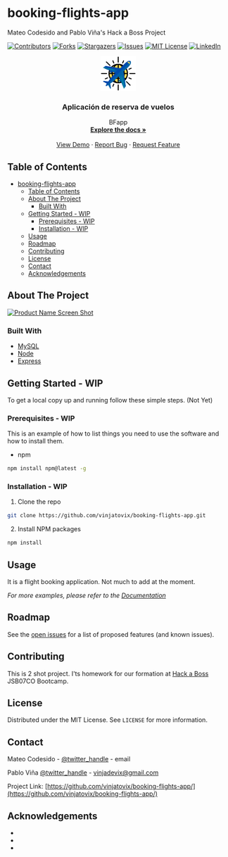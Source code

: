 # booking-flights-app
Mateo Codesido and Pablo Viña's Hack a Boss Project

<!-- PROJECT SHIELDS -->
[![Contributors][contributors-shield]][contributors-url]
[![Forks][forks-shield]][forks-url]
[![Stargazers][stars-shield]][stars-url]
[![Issues][issues-shield]][issues-url]
[![MIT License][license-shield]][license-url]
[![LinkedIn][linkedin-shield]][linkedin-url]



<!-- PROJECT LOGO -->
<p align="center">
  <a href="https://github.com/vinjatovix/booking-flights-app">
    <img src="./docs/images/logo.png" alt="Logo" width="80" height="80">
  </a>

  <h3 align="center">Aplicación de reserva de vuelos</h3>

  <p align="center">
    BFapp
    <br />
    <a href="https://github.com/vinjatovix/booking-flights-app"><strong>Explore the docs »</strong></a>
    <br />
    <br />
    <a href="https://github.com/vinjatovix/booking-flights-app">View Demo</a>
    ·
    <a href="https://github.com/vinjatovix/booking-flights-app/issues">Report Bug</a>
    ·
    <a href="https://github.com/vinjatovix/booking-flights-app/issues">Request Feature</a>
  </p>
</p>



<!-- TABLE OF CONTENTS -->
## Table of Contents

- [booking-flights-app](#booking-flights-app)
  - [Table of Contents](#table-of-contents)
  - [About The Project](#about-the-project)
    - [Built With](#built-with)
  - [Getting Started - WIP](#getting-started---wip)
    - [Prerequisites - WIP](#prerequisites---wip)
    - [Installation - WIP](#installation---wip)
  - [Usage](#usage)
  - [Roadmap](#roadmap)
  - [Contributing](#contributing)
  - [License](#license)
  - [Contact](#contact)
  - [Acknowledgements](#acknowledgements)



<!-- ABOUT THE PROJECT -->
## About The Project

[![Product Name Screen Shot][product-screenshot]](https://example.com)

### Built With

* [MySQL](https://www.mysql.com/)
* [Node](https://nodejs.org/es/)
* [Express](https://expressjs.com/es/)



<!-- GETTING STARTED -->
## Getting Started - WIP

To get a local copy up and running follow these simple steps. (Not Yet)

### Prerequisites - WIP 

This is an example of how to list things you need to use the software and how to install them.
* npm
```sh
npm install npm@latest -g
```

### Installation - WIP

1. Clone the repo
```sh
git clone https://github.com/vinjatovix/booking-flights-app.git
```
2. Install NPM packages
```sh
npm install
```



<!-- USAGE EXAMPLES -->
## Usage

It is a flight booking application. Not much to add at the moment.

_For more examples, please refer to the [Documentation](https://example.com)_



<!-- ROADMAP -->
## Roadmap

See the [open issues](https://github.com/vinjatovix/booking-flights-app/issues) for a list of proposed features (and known issues).



<!-- CONTRIBUTING -->
## Contributing

This is 2 shot project. I'ts homework for our formation at [Hack a Boss](https://hackaboss.com/) JSB07CO Bootcamp.


<!-- LICENSE -->
## License

Distributed under the MIT License. See `LICENSE` for more information.



<!-- CONTACT -->
## Contact

Mateo Codesido - [@twitter_handle](https://twitter.com/twitter_handle) - email

Pablo Viña [@twitter_handle](https://twitter.com/vinjatovix) - vinjadevix@gmail.com

Project Link: [https://github.com/vinjatovix/booking-flights-app/](https://github.com/vinjatovix/booking-flights-app/)



<!-- ACKNOWLEDGEMENTS -->
## Acknowledgements

* []()
* []()
* []()





<!-- MARKDOWN LINKS & IMAGES -->
<!-- https://www.markdownguide.org/basic-syntax/#reference-style-links -->
[contributors-shield]: https://img.shields.io/github/contributors/vinjatovix/booking-flights-app.svg?style=flat-square
[contributors-url]: https://github.com/vinjatovix/booking-flights-app/graphs/contributors
[forks-shield]: https://img.shields.io/github/forks/vinjatovix/booking-flights-app.svg?style=flat-square
[forks-url]: https://github.com/vinjatovix/booking-flights-app/network/members
[stars-shield]: https://img.shields.io/github/stars/vinjatovix/booking-flights-app.svg?style=flat-square
[stars-url]: https://github.com/vinjatovix/booking-flights-app/stargazers
[issues-shield]: https://img.shields.io/github/issues/vinjatovix/booking-flights-app.svg?style=flat-square
[issues-url]: https://github.com/vinjatovix/booking-flights-app/issues
[license-shield]: https://img.shields.io/github/license/vinjatovix/booking-flights-app.svg?style=flat-square
[license-url]: https://github.com/vinjatovix/booking-flights-app/blob/master/LICENSE.txt
[linkedin-shield]: https://img.shields.io/badge/-LinkedIn-black.svg?style=flat-square&logo=linkedin&colorB=555
[linkedin-url]: https://www.linkedin.com/in/1337sound/
[product-screenshot]: images/screenshot.png
